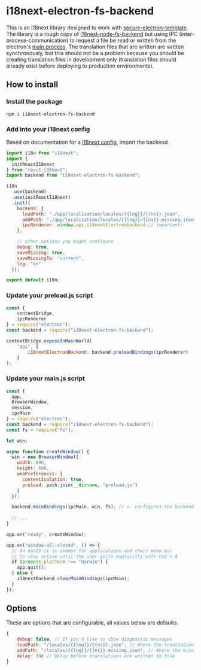 # i18next-electron-fs-backend
This is an i18next library designed to work with [secure-electron-template](https://github.com/reZach/secure-electron-template). The library is a rough copy of [i18next-node-fs-backend](https://github.com/i18next/i18next-node-fs-backend) but using IPC (inter-process-communication) to request a file be read or written from the electron's [main process](https://electronjs.org/docs/api/ipc-main). The translation files that are written are written synchronously, but this should not be a problem because you should be creating translation files in development only (translation files should already exist before deploying to production environments).

## How to install

### Install the package
`npm i i18next-electron-fs-backend`

### Add into your i18next config
Based on documentation for a [i18next config](https://www.i18next.com/how-to/add-or-load-translations#load-using-a-backend-plugin), import the backend.
```javascript
import i18n from "i18next";
import {
  initReactI18next
} from "react-i18next";
import backend from "i18next-electron-fs-backend";

i18n
  .use(backend)
  .use(initReactI18next)
  .init({
    backend: {
      loadPath: "./app/localization/locales/{{lng}}/{{ns}}.json",
      addPath: "./app/localization/locales/{{lng}}/{{ns}}.missing.json",
      ipcRenderer: window.api.i18nextElectronBackend // important!
    },

    // other options you might configure
    debug: true,
    saveMissing: true,
    saveMissingTo: "current",
    lng: "en"
  });

export default i18n;
```

### Update your preload.js script
```javascript
const {
    contextBridge,
    ipcRenderer
} = require("electron");
const backend = require("i18next-electron-fs-backend");

contextBridge.exposeInMainWorld(
    "api", {
        i18nextElectronBackend: backend.preloadBindings(ipcRenderer)
    }
);
```

### Update your main.js script
```javascript
const {
  app,
  BrowserWindow,
  session,
  ipcMain
} = require("electron");
const backend = require("i18next-electron-fs-backend");
const fs = require("fs");

let win;

async function createWindow() {  
  win = new BrowserWindow({
    width: 800,
    height: 600,
    webPreferences: {
      contextIsolation: true,
      preload: path.join(__dirname, "preload.js")
    }
  });

  backend.mainBindings(ipcMain, win, fs); // <- configures the backend
  
  // ...
}

app.on("ready", createWindow);

app.on("window-all-closed", () => {
  // On macOS it is common for applications and their menu bar
  // to stay active until the user quits explicitly with Cmd + Q
  if (process.platform !== "darwin") {
    app.quit();
  } else {
    i18nextBackend.clearMainBindings(ipcMain);
  }
});
```

## Options
These are options that are configurable, all values below are defaults.
```javascript
{
    debug: false, // If you'd like to show diagnostic messages
    loadPath: "/locales/{{lng}}/{{ns}}.json", // Where the translation files get loaded from
    addPath: "/locales/{{lng}}/{{ns}}.missing.json", // Where the missing translation files get generated
    delay: 300 // Delay before translations are written to file
}
```